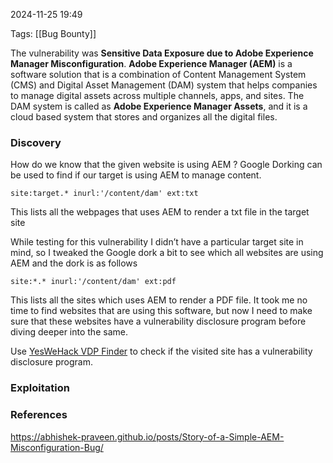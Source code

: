 
2024-11-25 19:49

Tags: [[Bug Bounty]]

The vulnerability was **Sensitive Data Exposure due to Adobe Experience Manager Misconfiguration**. **Adobe Experience Manager (AEM)** is a software solution that is a combination of Content Management System (CMS) and Digital Asset Management (DAM) system that helps companies to manage digital assets across multiple channels, apps, and sites. 
The DAM system is called as **Adobe Experience Manager Assets**, and it is a cloud based system that stores and organizes all the digital files.
### Discovery 

How do we know that the given website is using AEM ?
Google Dorking can be used to find if our target is using AEM to manage content.

```
site:target.* inurl:'/content/dam' ext:txt
```

This lists all the webpages that uses AEM to render a txt file in the target site

While testing for this vulnerability I didn’t have a particular target site in mind, so I tweaked the Google dork a bit to see which all websites are using AEM and the dork is as follows

```
site:*.* inurl:'/content/dam' ext:pdf
```

This lists all the sites which uses AEM to render a PDF file. It took me no time to find websites that are using this software, but now I need to make sure that these websites have a vulnerability disclosure program before diving deeper into the same.

Use [YesWeHack VDP Finder](https://github.com/yeswehack/yeswehack_vdp_finder) to check if the visited site has a vulnerability disclosure program. 

### Exploitation



### References
https://abhishek-praveen.github.io/posts/Story-of-a-Simple-AEM-Misconfiguration-Bug/